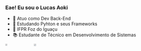### Eae! Eu sou o Lucas Aoki

- 🔭 Atuo como Dev Back-End
- 🌱 Estudando Pyhton e seus Frameworks
- 🏫 IFPR Foz do Iguaçu
- 📚 Estudante de Técnico em Desenvolvimento de Sistemas


<div style="display: flex;">
  <picture style="margin-right:70px;">
    <source
      srcset="https://github-readme-stats.vercel.app/api?username=lucaseduaoki&show_icons=true&theme=midnight-purple"
      media="(prefers-color-scheme: dark)"
    />
    <source
      srcset="https://github-readme-stats.vercel.app/api?username=lucaseduaoki&show_icons=true"
      media="(prefers-color-scheme: light), (prefers-color-scheme: no-preference)"
    />
    <img width=55% align="center" src="https://github-readme-stats.vercel.app/api?username=lucaseduaoki&show_icons=true" />
  </picture>

  <a href="https://github.com/anuraghazra/github-readme-stats">
    <img  width=60% align="center" src="https://github-readme-stats.vercel.app/api/top-langs/?username=lucaseduaoki&theme=midnight-purple" />
  </a>
</div>

